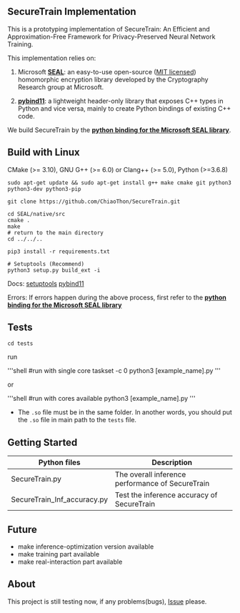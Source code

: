 ## SecureTrain Implementation

This is a prototyping implementation of SecureTrain: An Efficient and Approximation-Free Framework for Privacy-Preserved Neural Network Training.

This implementation relies on: 

1. Microsoft [**SEAL**](https://github.com/microsoft/SEAL): an easy-to-use open-source ([MIT licensed](https://github.com/microsoft/SEAL/blob/master/LICENSE)) homomorphic encryption library developed by the Cryptography Research group at Microsoft.

2. [**pybind11**](https://github.com/pybind/pybind11): a lightweight header-only library that exposes C++ types in Python and vice versa, mainly to create Python bindings of existing C++ code.

We build SecureTrain by the [**python binding for the Microsoft SEAL library**](https://github.com/Huelse/SEAL-Python).

## Build with Linux
CMake (>= 3.10), GNU G++ (>= 6.0) or Clang++ (>= 5.0), Python (>=3.6.8)

`sudo apt-get update && sudo apt-get install g++ make cmake git python3 python3-dev python3-pip`

`git clone https://github.com/ChiaoThon/SecureTrain.git`

```shell
cd SEAL/native/src
cmake .
make
# return to the main directory
cd ../../..

pip3 install -r requirements.txt

# Setuptools (Recommend)
python3 setup.py build_ext -i
```

Docs: [setuptools](https://docs.python.org/3/distutils/configfile.html) [pybind11](https://pybind11.readthedocs.io/en/master/index.html)

Errors: If errors happen during the above process, first refer to the [**python binding for the Microsoft SEAL library**](https://github.com/Huelse/SEAL-Python)

## Tests

`cd tests`

run

'''shell
#run with single core
taskset -c 0 python3 [example_name].py
'''
 
or

'''shell
#run with cores available
python3 [example_name].py
'''

* The `.so` file must be in the same folder. In another words, you should put the `.so` file in main path to the `tests` file. 



## Getting Started
| Python files     | Description                                                  |
| ---------------- | ------------------------------------------------------------ |
| SecureTrain.py   | The overall inference performance of SecureTrain|
| SecureTrain_Inf_accuracy.py  | Test the inference accuracy of SecureTrain |



## Future
* make inference-optimization version available
* make training part available
* make real-interaction part available


## About
This project is still testing now, if any problems(bugs), [Issue](https://github.com/ChiaoThon/SecureTrain/issues) please.


